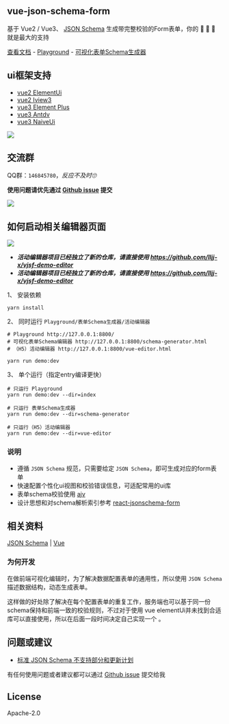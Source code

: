 ## vue-json-schema-form

基于 Vue2 / Vue3、 [JSON Schema](https://json-schema.org/understanding-json-schema/index.html) 生成带完整校验的Form表单，你的 :star2: :star2: :star2: 就是最大的支持

[查看文档](https://vue-json-schema-form.lljj.me) - [Playground](https://form.lljj.me) - [可视化表单Schema生成器](https://form.lljj.me/schema-generator.html)

## ui框架支持
* [vue2 ElementUi](https://github.com/lljj-x/vue-json-schema-form/tree/master/packages/lib/vue2/vue2-form-element)
* [vue2 Iview3](https://github.com/lljj-x/vue-json-schema-form/tree/master/packages/lib/vue2/vue2-form-iview3)
* [vue3 Element Plus](https://github.com/lljj-x/vue-json-schema-form/tree/master/packages/lib/vue3/vue3-form-element)
* [vue3 Antdv](https://github.com/lljj-x/vue-json-schema-form/tree/master/packages/lib/vue3/vue3-form-ant)
* [vue3 NaiveUi](https://github.com/lljj-x/vue-json-schema-form/tree/master/packages/lib/vue3/vue3-form-naive)


![](https://lljj-xxxx.oss-cn-hongkong.aliyuncs.com/vue-json-schema-form.gif)

## 交流群

QQ群：`146845780`，*反应不及时🙄*

**使用问题请优先通过 [Github issue](https://github.com/lljj-x/vue-json-schema-form/issues) 提交**

![](https://lljj-xxxx.oss-cn-hongkong.aliyuncs.com/vjsf11.jpg)

## 如何启动相关编辑器页面

![](https://lljj-xxxx.oss-cn-hongkong.aliyuncs.com/vue-editor.jpg)

* **_活动编辑器项目已经独立了新的仓库，请直接使用 https://github.com/lljj-x/vjsf-demo-editor_**
* **_活动编辑器项目已经独立了新的仓库，请直接使用 https://github.com/lljj-x/vjsf-demo-editor_**

1、 安装依赖
```ssh
yarn install
```

2、 同时运行 `Playground/表单Schema生成器/活动编辑器`
```ssh
# Playground http://127.0.0.1:8800/
# 可视化表单Schema编辑器 http://127.0.0.1:8800/schema-generator.html
# （H5）活动编辑器 http://127.0.0.1:8800/vue-editor.html

yarn run demo:dev
```

3、 单个运行（指定entry编译更快）
```ssh
# 只运行 Playground
yarn run demo:dev --dir=index

# 只运行 表单Schema生成器
yarn run demo:dev --dir=schema-generator

# 只运行（H5）活动编辑器
yarn run demo:dev --dir=vue-editor
```

### 说明
* 遵循 `JSON Schema` 规范，只需要给定 `JSON Schema`，即可生成对应的form表单
* 快速配置个性化ui视图和校验错误信息，可适配常用的ui库
* 表单schema校验使用  [ajv](https://github.com/epoberezkin/ajv)
* 设计思想和对schema解析索引参考 [react-jsonschema-form](https://github.com/rjsf-team/react-jsonschema-form)

## 相关资料
[JSON Schema](https://json-schema.org/understanding-json-schema/index.html) |
[Vue](https://cn.vuejs.org/)

### 为何开发
在做前端可视化编辑时，为了解决数据配置表单的通用性，所以使用 `JSON Schema` 描述数据结构，动态生成表单。

这样做的好处除了解决在每个配置表单的重复工作，服务端也可以基于同一份schema保持和前端一致的校验规则，不过对于使用 vue elementUi并未找到合适库可以直接使用，所以在后面一段时间决定自己实现一个 。

## 问题或建议
* [标准 JSON Schema 不支持部分和更新计划](https://vue-json-schema-form.lljj.me/zh/guide/todo.html)

有任何使用问题或者建议都可以通过 [Github issue](https://github.com/lljj-x/vue-json-schema-form/issues) 提交给我


## License
Apache-2.0
